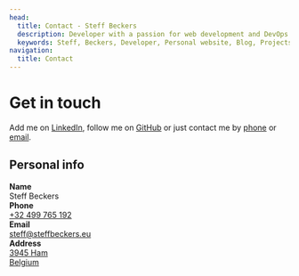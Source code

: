 ```yaml
---
head:
  title: Contact - Steff Beckers
  description: Developer with a passion for web development and DevOps. Motivated to expand knowledge and skills with the latest technologies and frameworks. Loves working on projects as a team player in an agile environment. Focused on getting it right, and aware that small details can have a big impact.
  keywords: Steff, Beckers, Developer, Personal website, Blog, Projects, Resume, CV, Contact
navigation:
  title: Contact
---
```


# Get in touch

Add me on [LinkedIn](https://linkedin.com/in/steffbeckers), follow me on [GitHub](https://github.com/steffbeckers) or just contact me by [phone](tel:+32499765192) or [email](mailto:steff@steffbeckers.eu).

## Personal info

<div class="flex flex-col not-prose gap-4 max-w-sm">
  <div class="flex gap-8">
    <div class="w-1/4">
      <strong>Name</strong>
    </div>
    <div class="w-3/4">
      Steff Beckers
    </div>
  </div>
  <div class="flex gap-8">
    <div class="w-1/4">
      <strong>Phone</strong>
    </div>
    <div class="w-3/4">
      <a href="tel:+32499765192" rel="noopener noreferrer">+32 499 765 192</a>
    </div>
  </div>
  <div class="flex gap-8">
    <div class="w-1/4">
      <strong>Email</strong>
    </div>
    <div class="w-3/4">
      <a href="mailto:steff@steffbeckers.eu" rel="noopener noreferrer">steff@steffbeckers.eu</a>
    </div>
  </div>
  <div class="flex gap-8">
    <div class="w-1/4">
      <strong>Address</strong>
    </div>
    <div class="w-3/4">
      <a href="https://goo.gl/maps/KyGduB3qTaBZVPR46" rel="nofollow">
        3945 Ham<br />
        Belgium
      </a>
    </div>
  </div>
</div>
